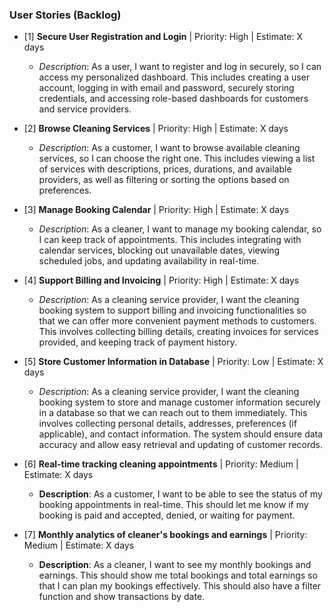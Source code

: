 ### User Stories (Backlog)  
- [1] **Secure User Registration and Login** | Priority: High | Estimate: X days  
  - *Description*: As a user, I want to register and log in securely, so I can access my personalized dashboard. This includes creating a user account, logging in with email and password, securely storing credentials, and accessing role-based dashboards for customers and service providers.

- [2] **Browse Cleaning Services** | Priority: High | Estimate: X days
  - *Description*: As a customer, I want to browse available cleaning services, so I can choose the right one. This includes viewing a list of services with descriptions, prices, durations, and available providers, as well as filtering or sorting the options based on preferences.

- [3] **Manage Booking Calendar** | Priority: High | Estimate: X days
  - *Description*: As a cleaner, I want to manage my booking calendar, so I can keep track of appointments. This includes integrating with calendar services, blocking out unavailable dates, viewing scheduled jobs, and updating availability in real-time.
   
- [4] **Support Billing and Invoicing** | Priority: High | Estimate: X days
  - *Description*: As a cleaning service provider, I want the cleaning booking system to support billing and invoicing functionalities so that we can offer more convenient payment methods to customers. This involves collecting billing details, creating invoices for services provided, and keeping track of payment history.

- [5] **Store Customer Information in Database** | Priority: Low | Estimate: X days
  - *Description*: As a cleaning service provider, I want the cleaning booking system to store and manage customer information securely in a database so that we can reach out to them immediately. This involves collecting personal details, addresses, preferences (if applicable), and contact information. The system should ensure data accuracy and allow easy retrieval and updating of customer records.
    
- [6] **Real-time tracking cleaning appointments** | Priority: Medium | Estimate: X days
  - **Description**: As a customer, I want to be able to see the status of my booking appointments in real-time. This should let me know if my booking is paid and accepted, denied, or waiting for payment.

- [7] **Monthly analytics of cleaner's bookings and earnings** | Priority: Medium | Estimate: X days
  - **Description**: As a cleaner, I want to see my monthly bookings and earnings. This should show me total bookings and total earnings so that I can plan my bookings effectively. This should also have a filter function and show transactions by date.
